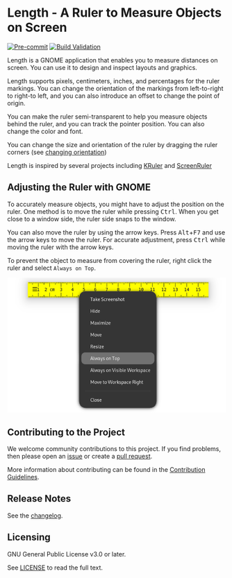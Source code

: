 # Length - A Ruler to Measure Objects on Screen

[![Pre-commit](https://github.com/herve4m/length/actions/workflows/pre-commit.yml/badge.svg)](https://github.com/herve4m/length/actions/workflows/pre-commit.yml)
[![Build Validation](https://github.com/herve4m/length/actions/workflows/build-lint.yml/badge.svg)](https://github.com/herve4m/length/actions/workflows/build-lint.yml)

Length is a GNOME application that enables you to measure distances on screen.
You can use it to design and inspect layouts and graphics.

Length supports pixels, centimeters, inches, and percentages for the ruler markings.
You can change the orientation of the markings from left-to-right to right-to left, and you can also introduce an offset to change the point of origin.

You can make the ruler semi-transparent to help you measure objects behind the ruler, and you can track the pointer position.
You can also change the color and font.

You can change the size and orientation of the ruler by dragging the ruler corners (see [changing orientation](https://github.com/herve4m/length/blob/main/data/media/screenshots/orientation.gif))

Length is inspired by several projects including [KRuler](https://apps.kde.org/kruler/) and [ScreenRuler](https://gnomecoder.wordpress.com/screenruler/)


## Adjusting the Ruler with GNOME

To accurately measure objects, you might have to adjust the position on the ruler.
One method is to move the ruler while pressing <kbd>Ctrl</kbd>.
When you get close to a window side, the ruler side snaps to the window.

You can also move the ruler by using the arrow keys.
Press <kbd>Alt</kbd>+<kbd>F7</kbd> and use the arrow keys to move the ruler.
For accurate adjustment, press <kbd>Ctrl</kbd> while moving the ruler with the arrow keys.

To prevent the object to measure from covering the ruler, right click the ruler and select `Always on Top`.

![Always on Top](data/media/screenshots/alwaysontop.png)


## Contributing to the Project

We welcome community contributions to this project.
If you find problems, then please open an [issue](https://github.com/herve4m/length/issues) or create a [pull request](https://github.com/herve4m/length/pulls).

More information about contributing can be found in the [Contribution Guidelines](https://github.com/herve4m/length/blob/main/CONTRIBUTING.md).


## Release Notes

See the [changelog](https://github.com/herve4m/length/blob/main/CHANGELOG.rst).


## Licensing

GNU General Public License v3.0 or later.

See [LICENSE](https://www.gnu.org/licenses/gpl-3.0.txt) to read the full text.
